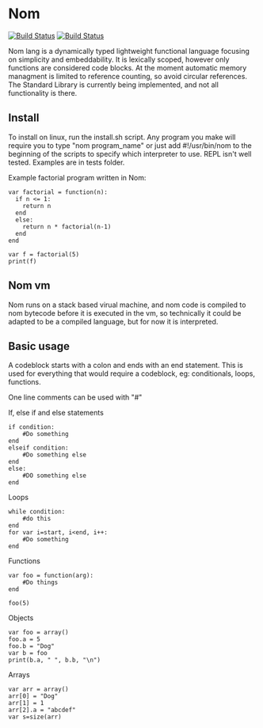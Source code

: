 # Nom

[![Build Status](https://upload.wikimedia.org/wikipedia/commons/f/f8/License_icon-mit-88x31-2.svg)]()
[![Build Status](https://travis-ci.org/Mithreindeir/nom.svg?branch=master)](https://travis-ci.org/Mithreindeir/Nom)


Nom lang is a dynamically typed lightweight functional language focusing on simplicity and embeddability. It is lexically scoped, however only functions are considered code blocks. At the moment automatic memory managment is limited to reference counting, so avoid circular references. The Standard Library is currently being implemented, and not all functionality is there.

## Install
To install on linux, run the install.sh script. Any program you make will require you to type "nom program_name" or just add #!/usr/bin/nom to the beginning of the scripts to specify which interpreter to use. REPL isn't well tested. Examples are in tests folder.


Example factorial program written in Nom:


    var factorial = function(n):
      if n <= 1:
        return n
      end
      else:
        return n * factorial(n-1)
      end
    end
    
    var f = factorial(5)
    print(f)

## Nom vm
Nom runs on a stack based virual machine, and nom code is compiled to nom bytecode before it is executed in the vm, so technically it could be adapted to be a compiled language, but for now it is interpreted.

## Basic usage
A codeblock starts with a colon and ends with an end statement. This is used for everything that would require a codeblock, eg: conditionals, loops, functions.

One line comments can be used with "#"

If, else if and else statements

    if condition:
        #Do something
    end
    elseif condition:
        #Do something else
    end
    else:
        #DO something else
    end
Loops
  
    while condition:
        #do this
    end
    for var i=start, i<end, i++:
        #Do something
    end

Functions

    var foo = function(arg):
        #Do things
    end
    
    foo(5)
Objects
    
    var foo = array()
    foo.a = 5
    foo.b = "Dog"
    var b = foo
    print(b.a, " ", b.b, "\n")
Arrays

    var arr = array()
    arr[0] = "Dog"
    arr[1] = 1
    arr[2].a = "abcdef"
    var s=size(arr)
